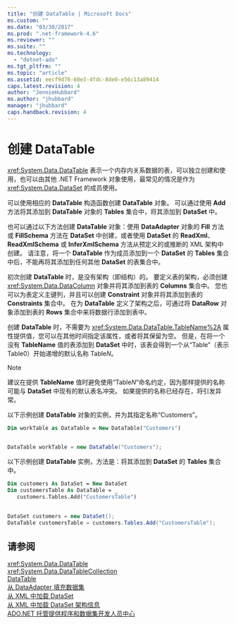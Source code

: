 ```yaml
---
title: "创建 DataTable | Microsoft Docs"
ms.custom: ""
ms.date: "03/30/2017"
ms.prod: ".net-framework-4.6"
ms.reviewer: ""
ms.suite: ""
ms.technology: 
  - "dotnet-ado"
ms.tgt_pltfrm: ""
ms.topic: "article"
ms.assetid: eecf9d78-60e3-4fdc-8de0-e56c13a89414
caps.latest.revision: 4
author: "JennieHubbard"
ms.author: "jhubbard"
manager: "jhubbard"
caps.handback.revision: 4
---
```

# 创建 DataTable
<xref:System.Data.DataTable> 表示一个内存内关系数据的表，可以独立创建和使用，也可以由其他 .NET Framework 对象使用，最常见的情况是作为 <xref:System.Data.DataSet> 的成员使用。  
  
 可以使用相应的 **DataTable** 构造函数创建 **DataTable** 对象。  可以通过使用 **Add** 方法将其添加到 **DataTable** 对象的 **Tables** 集合中，将其添加到 **DataSet** 中。  
  
 也可以通过以下方法创建 **DataTable** 对象：使用 **DataAdapter** 对象的 **Fill** 方法或 **FillSchema** 方法在 **DataSet** 中创建，或者使用 **DataSet** 的 **ReadXml**、**ReadXmlSchema** 或 **InferXmlSchema** 方法从预定义的或推断的 XML 架构中创建。  请注意，将一个 **DataTable** 作为成员添加到一个 **DataSet** 的 **Tables** 集合中后，不能再将其添加到任何其他 **DataSet** 的表集合中。  
  
 初次创建 **DataTable** 时，是没有架构（即结构）的。  要定义表的架构，必须创建 <xref:System.Data.DataColumn> 对象并将其添加到表的 **Columns** 集合中。  您也可以为表定义主键列，并且可以创建 **Constraint** 对象并将其添加到表的 **Constraints** 集合中。  在为 **DataTable** 定义了架构之后，可通过将 **DataRow** 对象添加到表的 **Rows** 集合中来将数据行添加到表中。  
  
 创建 **DataTable** 时，不需要为 <xref:System.Data.DataTable.TableName%2A> 属性提供值，您可以在其他时间指定该属性，或者将其保留为空。  但是，在将一个没有 **TableName** 值的表添加到 **DataSet** 中时，该表会得到一个从“Table”（表示 Table0）开始递增的默认名称 Table*N*。  
  
> [!NOTE]
>  建议在提供 **TableName** 值时避免使用“Table*N*”命名约定，因为那样提供的名称可能与 **DataSet** 中现有的默认表名冲突。  如果提供的名称已经存在，将引发异常。  
  
 以下示例创建 **DataTable** 对象的实例，并为其指定名称“Customers”。  
  
```vb  
Dim workTable as DataTable = New DataTable("Customers")  
  
```  
  
```csharp  
DataTable workTable = new DataTable("Customers");  
```  
  
 以下示例创建 **DataTable** 实例，方法是：将其添加到 **DataSet** 的 **Tables** 集合中。  
  
```vb  
Dim customers As DataSet = New DataSet  
Dim customersTable As DataTable = _  
   customers.Tables.Add("CustomersTable")  
  
```  
  
```csharp  
DataSet customers = new DataSet();  
DataTable customersTable = customers.Tables.Add("CustomersTable");  
```  
  
## 请参阅  
 <xref:System.Data.DataTable>   
 <xref:System.Data.DataTableCollection>   
 [DataTable](../../../../../docs/framework/data/adonet/dataset-datatable-dataview/datatables.md)   
 [从 DataAdapter 填充数据集](../../../../../docs/framework/data/adonet/populating-a-dataset-from-a-dataadapter.md)   
 [从 XML 中加载 DataSet](../../../../../docs/framework/data/adonet/dataset-datatable-dataview/loading-a-dataset-from-xml.md)   
 [从 XML 中加载 DataSet 架构信息](../../../../../docs/framework/data/adonet/dataset-datatable-dataview/loading-dataset-schema-information-from-xml.md)   
 [ADO.NET 托管提供程序和数据集开发人员中心](http://go.microsoft.com/fwlink/?LinkId=217917)